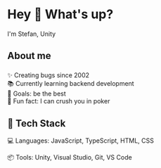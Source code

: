 <h1 align="left">Hey 👋 What's up?</h1>
<p align="left">I'm Stefan, Unity </p>
<h2 align="left">About me</h2>

###

<p align="left">✨ Creating bugs since 2002<br>📚 Currently learning backend development<br>🎯 Goals: be the best<br>🎲 Fun fact: I can crush you in poker</p>



###

<h2 align="left">🔧 Tech Stack</h2>
<p align="left">💻 Languages: JavaScript, TypeScript, HTML, CSS</p>
<p align="left">📦 Tools: Unity, Visual Studio, Git, VS Code</p>

###
